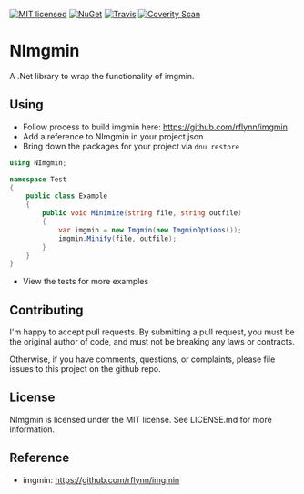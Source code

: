 [![MIT licensed](https://img.shields.io/badge/license-MIT-blue.svg)](https://github.com/AerisG222/NImgmin/blob/master/LICENSE.md)
[![NuGet](https://buildstats.info/nuget/NImgmin)](https://www.nuget.org/packages/NImgmin/)
[![Travis](https://img.shields.io/travis/AerisG222/NImgmin.svg?maxAge=2592000)](https://travis-ci.org/AerisG222/NImgmin)
[![Coverity Scan](https://img.shields.io/coverity/scan/10073.svg)](https://scan.coverity.com/projects/aerisg222-nimgmin)

# NImgmin

A .Net library to wrap the functionality of imgmin.

## Using
- Follow process to build imgmin here: https://github.com/rflynn/imgmin
- Add a reference to NImgmin in your project.json
- Bring down the packages for your project via `dnu restore`

```csharp
using NImgmin;

namespace Test
{
    public class Example
    {
        public void Minimize(string file, string outfile)
        {
            var imgmin = new Imgmin(new ImgminOptions());
            imgmin.Minify(file, outfile);
        }
    }
}
```

- View the tests for more examples


## Contributing
I'm happy to accept pull requests.  By submitting a pull request, you
must be the original author of code, and must not be breaking
any laws or contracts.

Otherwise, if you have comments, questions, or complaints, please file
issues to this project on the github repo.

## License
NImgmin is licensed under the MIT license.  See LICENSE.md for more
information.

## Reference
- imgmin: https://github.com/rflynn/imgmin
